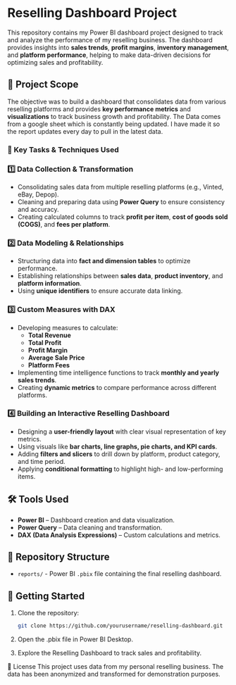# Reselling Dashboard Project  

This repository contains my Power BI dashboard project designed to track and analyze the performance of my reselling business. The dashboard provides insights into **sales trends**, **profit margins**, **inventory management**, and **platform performance**, helping to make data-driven decisions for optimizing sales and profitability.  

## 📌 Project Scope  

The objective was to build a dashboard that consolidates data from various reselling platforms and provides **key performance metrics** and **visualizations** to track business growth and profitability. The Data comes from a google sheet which is constantly being updated. I have made it so the report updates every day to pull in the latest data. 

### 🔹 Key Tasks & Techniques Used  

### 1️⃣ Data Collection & Transformation  
- Consolidating sales data from multiple reselling platforms (e.g., Vinted, eBay, Depop).  
- Cleaning and preparing data using **Power Query** to ensure consistency and accuracy.  
- Creating calculated columns to track **profit per item**, **cost of goods sold (COGS)**, and **fees per platform**.  

### 2️⃣ Data Modeling & Relationships  
- Structuring data into **fact and dimension tables** to optimize performance.  
- Establishing relationships between **sales data**, **product inventory**, and **platform information**.  
- Using **unique identifiers** to ensure accurate data linking.  

### 3️⃣ Custom Measures with DAX  
- Developing measures to calculate:  
  - **Total Revenue**  
  - **Total Profit**  
  - **Profit Margin**  
  - **Average Sale Price**  
  - **Platform Fees**  
- Implementing time intelligence functions to track **monthly and yearly sales trends**.  
- Creating **dynamic metrics** to compare performance across different platforms.  

### 4️⃣ Building an Interactive Reselling Dashboard  
- Designing a **user-friendly layout** with clear visual representation of key metrics.  
- Using visuals like **bar charts, line graphs, pie charts, and KPI cards**.  
- Adding **filters and slicers** to drill down by platform, product category, and time period.  
- Applying **conditional formatting** to highlight high- and low-performing items.  

## 🛠️ Tools Used  

- **Power BI** – Dashboard creation and data visualization.  
- **Power Query** – Data cleaning and transformation.  
- **DAX (Data Analysis Expressions)** – Custom calculations and metrics.  

## 📂 Repository Structure  
- `reports/` - Power BI `.pbix` file containing the final reselling dashboard.   

## 🚀 Getting Started  

1. Clone the repository:  
   ```bash
   git clone https://github.com/yourusername/reselling-dashboard.git

2. Open the .pbix file in Power BI Desktop.

3. Explore the Reselling Dashboard to track sales and profitability.

📜 License
This project uses data from my personal reselling business. The data has been anonymized and transformed for demonstration purposes.
